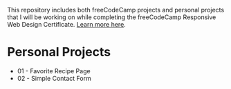 This repository includes both freeCodeCamp projects and personal projects that I will be working on while completing the freeCodeCamp Responsive Web Design Certificate. [Learn more here](https://www.freecodecamp.org/learn/2022/responsive-web-design/).

# Personal Projects

- 01 - Favorite Recipe Page
- 02 - Simple Contact Form
